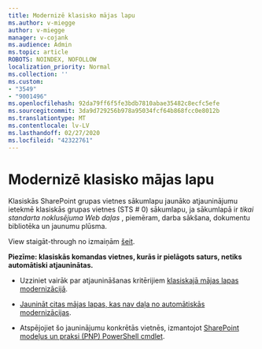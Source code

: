 ```yaml
---
title: Modernizē klasisko mājas lapu
ms.author: v-miegge
author: v-miegge
manager: v-cojank
ms.audience: Admin
ms.topic: article
ROBOTS: NOINDEX, NOFOLLOW
localization_priority: Normal
ms.collection: ''
ms.custom:
- "3549"
- "9001496"
ms.openlocfilehash: 92da79ff6f5fe3bdb7810abae35482c8ecfc5efe
ms.sourcegitcommit: 3da9d729256b978a95034fcf64b868fcc0e8012b
ms.translationtype: MT
ms.contentlocale: lv-LV
ms.lasthandoff: 02/27/2020
ms.locfileid: "42322761"
---
```

# <a name="modernize-the-classic-home-page"></a>Modernizē klasisko mājas lapu

Klasiskās SharePoint grupas vietnes sākumlapu jaunāko atjauninājumu ietekmē klasiskās grupas vietnes (STS # 0) sākumlapu, ja sākumlapā ir *tikai standarta noklusējuma Web daļas* , piemēram, darba sākšana, dokumentu bibliotēka un jaunumu plūsma.

View staigāt-through no izmaiņām [šeit](https://docs.microsoft.com/en-us/sharepoint/sharepointonline/media/homepage-upgrade-gif.gif). 

**Piezīme: klasiskās komandas vietnes, kurās ir pielāgots saturs, netiks automātiski atjauninātas.**

* Uzziniet vairāk par atjaunināšanas kritērijiem [klasiskajā mājas lapas modernizācijā](https://docs.microsoft.com/sharepoint/disable-auto-modernization-classic-home-pages#why-update-classic-team-site-home-pages-to-modern).

* [Jaunināt citas mājas lapas, kas nav daļa no automātiskās modernizācijas](https://docs.microsoft.com/sharepoint/dev/transform/modernize-userinterface-site-pages).

* Atspējojiet šo jauninājumu konkrētās vietnēs, izmantojot [SharePoint modeļus un praksi (PNP) PowerShell cmdlet](https://docs.microsoft.com/powershell/sharepoint/sharepoint-pnp/sharepoint-pnp-cmdlets).
